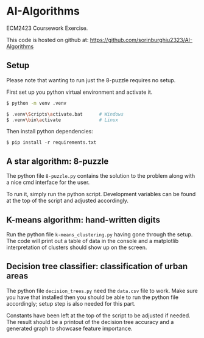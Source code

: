 # AI-Algorithms

ECM2423 Coursework Exercise.

This code is hosted on github at: https://github.com/sorinburghiu2323/AI-Algorithms

## Setup

Please note that wanting to run just the 8-puzzle requires no setup.

First set up you python virtual environment and activate it.

```bash
$ python -m venv .venv

$ .venv\Scripts\activate.bat      # Windows
$ .venv\bin\activate              # Linux
```

Then install python dependencies:
```
$ pip install -r requirements.txt
```

## A star algorithm: 8-puzzle

The python file `8-puzzle.py` contains the solution to the problem along with a nice cmd interface for the user.

To run it, simply run the python script. Development variables can be found at the top of the script and adjusted accordingly.

## K-means algorithm: hand-written digits 

Run the python file `k-means_clustering.py` having gone through the setup. The code will print out a table of data
in the console and a matplotlib interpretation of clusters should show up on the screen.

## Decision tree classifier: classification of urban areas

The python file `decision_trees.py` need the `data.csv` file to work. Make sure you have that installed
then you should be able to run the python file accordingly; setup step is also needed for this part.

Constants have been left at the top of the script to be adjusted if needed. The result should be a printout of the
decision tree accuracy and a generated graph to showcase feature importance.
